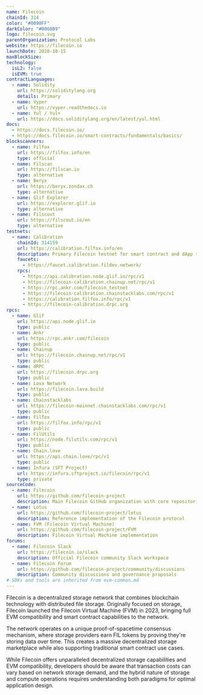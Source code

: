 ```yaml
---
name: Filecoin
chainId: 314
color: "#0090FF"
darkColor: "#0068B9"
logo: filecoin.svg
parentOrganization: Protocol Labs
website: https://filecoin.io
launchDate: 2020-10-15
maxBlockSize: 
technology:
  isL2: false
  isEVM: true
contractLanguages:
  - name: Solidity
    url: https://soliditylang.org
    details: Primary
  - name: Vyper
    url: https://vyper.readthedocs.io
  - name: Yul / Yul+
    url: https://docs.soliditylang.org/en/latest/yul.html
docs:
  - https://docs.filecoin.io/
  - https://docs.filecoin.io/smart-contracts/fundamentals/basics/
blockscanners:
  - name: Filfox
    url: https://filfox.info/en
    type: official
  - name: Filscan
    url: https://filscan.io
    type: alternative
  - name: Beryx
    url: https://beryx.zondax.ch
    type: alternative
  - name: Glif Explorer
    url: https://explorer.glif.io
    type: alternative
  - name: Filscout
    url: https://filscout.io/en
    type: alternative
testnets:
  - name: Calibration
    chainId: 314159
    url: https://calibration.filfox.info/en
    description: Primary Filecoin testnet for smart contract and dApp testing with real network conditions.
    faucets:
      - https://faucet.calibration.fildev.network/
    rpcs:
      - https://api.calibration.node.glif.io/rpc/v1
      - https://filecoin-calibration.chainup.net/rpc/v1
      - https://rpc.ankr.com/filecoin_testnet
      - https://filecoin-calibration.chainstacklabs.com/rpc/v1
      - https://calibration.filfox.info/rpc/v1
      - https://filecoin-calibration.drpc.org
rpcs:
  - name: Glif
    url: https://api.node.glif.io
    type: public
  - name: Ankr
    url: https://rpc.ankr.com/filecoin
    type: public
  - name: Chainup
    url: https://filecoin.chainup.net/rpc/v1
    type: public
  - name: dRPC
    url: https://filecoin.drpc.org
    type: public
  - name: Lava Network
    url: https://filecoin.lava.build
    type: public
  - name: Chainstacklabs
    url: https://filecoin-mainnet.chainstacklabs.com/rpc/v1
    type: public
  - name: Filfox
    url: https://filfox.info/rpc/v1
    type: public
  - name: FilUtils
    url: https://node.filutils.com/rpc/v1
    type: public
  - name: Chain.love
    url: https://api.chain.love/rpc/v1
    type: public
  - name: Infura (SFT Project)
    url: https://infura.sftproject.io/filecoin/rpc/v1
    type: private
sourceCode:
  - name: Filecoin
    url: https://github.com/filecoin-project
    description: Main Filecoin GitHub organization with core repositories
  - name: Lotus
    url: https://github.com/filecoin-project/lotus
    description: Reference implementation of the Filecoin protocol
  - name: FVM (Filecoin Virtual Machine)
    url: https://github.com/filecoin-project/FVM
    description: Filecoin Virtual Machine implementation
forums:
  - name: Filecoin Slack
    url: https://filecoin.io/slack
    description: Official Filecoin community Slack workspace
  - name: Filecoin Forum
    url: https://github.com/filecoin-project/community/discussions
    description: Community discussions and governance proposals
# SDKs and tools are inherited from evm-common.md
---
```


Filecoin is a decentralized storage network that combines blockchain technology with distributed file storage. Originally focused on storage, Filecoin launched the Filecoin Virtual Machine (FVM) in 2023, bringing full EVM compatibility and smart contract capabilities to the network.

The network operates on a unique proof-of-spacetime consensus mechanism, where storage providers earn FIL tokens by proving they're storing data over time. This creates a massive decentralized storage marketplace while also supporting traditional smart contract use cases.

While Filecoin offers unparalleled decentralized storage capabilities and EVM compatibility, developers should be aware that transaction costs can vary based on network storage demand, and the hybrid nature of storage and compute operations requires understanding both paradigms for optimal application design.
